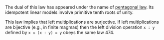The dual of this law has appeared under the name of [pentagonal law](https://arxiv.org/abs/1907.06635).  Its idempotent linear models involve primitive tenth roots of unity.

This law implies that left multiplications are surjective.  If left multiplications are bijective (e.g., in finite magmas) then the left division operation `x : y` defined by `x ◇ (x : y) = y` obeys the same law 474.
